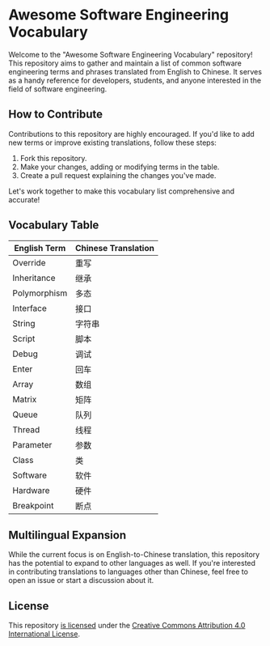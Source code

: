 # Awesome Software Engineering Vocabulary

Welcome to the "Awesome Software Engineering Vocabulary" repository! This repository aims to gather and maintain a list of common software engineering terms and phrases translated from English to Chinese. It serves as a handy reference for developers, students, and anyone interested in the field of software engineering.

## How to Contribute

Contributions to this repository are highly encouraged. If you'd like to add new terms or improve existing translations, follow these steps:

1. Fork this repository.
2. Make your changes, adding or modifying terms in the table.
3. Create a pull request explaining the changes you've made.

Let's work together to make this vocabulary list comprehensive and accurate!

## Vocabulary Table

| English Term    | Chinese Translation |
|-----------------|---------------------|
| Override        | 重写                |
| Inheritance     | 继承                |
| Polymorphism    | 多态                |
| Interface       | 接口                |
| String          | 字符串              |
| Script          | 脚本                |
| Debug           | 调试                |
| Enter           | 回车                |
| Array           | 数组                |
| Matrix          | 矩阵                |
| Queue           | 队列                |
| Thread          | 线程                |
| Parameter       | 参数                |
| Class           | 类                  |
| Software        | 软件                |
| Hardware        | 硬件                |
| Breakpoint      | 断点                |



## Multilingual Expansion

While the current focus is on English-to-Chinese translation, this repository has the potential to expand to other languages as well. If you're interested in contributing translations to languages other than Chinese, feel free to open an issue or start a discussion about it.

## License

This repository [is licensed](LICENSE) under the [Creative Commons Attribution 4.0 International License](https://creativecommons.org/licenses/by/4.0/).
